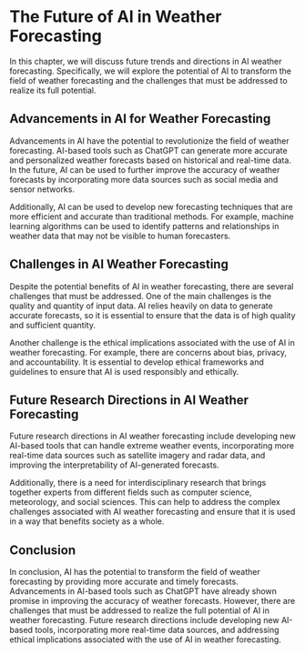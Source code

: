 The Future of AI in Weather Forecasting
==========================================================================================================

In this chapter, we will discuss future trends and directions in AI weather forecasting. Specifically, we will explore the potential of AI to transform the field of weather forecasting and the challenges that must be addressed to realize its full potential.

Advancements in AI for Weather Forecasting
------------------------------------------

Advancements in AI have the potential to revolutionize the field of weather forecasting. AI-based tools such as ChatGPT can generate more accurate and personalized weather forecasts based on historical and real-time data. In the future, AI can be used to further improve the accuracy of weather forecasts by incorporating more data sources such as social media and sensor networks.

Additionally, AI can be used to develop new forecasting techniques that are more efficient and accurate than traditional methods. For example, machine learning algorithms can be used to identify patterns and relationships in weather data that may not be visible to human forecasters.

Challenges in AI Weather Forecasting
------------------------------------

Despite the potential benefits of AI in weather forecasting, there are several challenges that must be addressed. One of the main challenges is the quality and quantity of input data. AI relies heavily on data to generate accurate forecasts, so it is essential to ensure that the data is of high quality and sufficient quantity.

Another challenge is the ethical implications associated with the use of AI in weather forecasting. For example, there are concerns about bias, privacy, and accountability. It is essential to develop ethical frameworks and guidelines to ensure that AI is used responsibly and ethically.

Future Research Directions in AI Weather Forecasting
----------------------------------------------------

Future research directions in AI weather forecasting include developing new AI-based tools that can handle extreme weather events, incorporating more real-time data sources such as satellite imagery and radar data, and improving the interpretability of AI-generated forecasts.

Additionally, there is a need for interdisciplinary research that brings together experts from different fields such as computer science, meteorology, and social sciences. This can help to address the complex challenges associated with AI weather forecasting and ensure that it is used in a way that benefits society as a whole.

Conclusion
----------

In conclusion, AI has the potential to transform the field of weather forecasting by providing more accurate and timely forecasts. Advancements in AI-based tools such as ChatGPT have already shown promise in improving the accuracy of weather forecasts. However, there are challenges that must be addressed to realize the full potential of AI in weather forecasting. Future research directions include developing new AI-based tools, incorporating more real-time data sources, and addressing ethical implications associated with the use of AI in weather forecasting.


